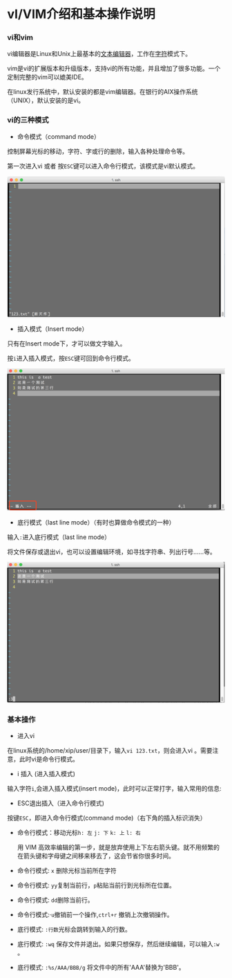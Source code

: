 # vI/VIM介绍和基本操作说明

### vi和vim

vi编辑器是Linux和Unix上最基本的[文本编辑器](https://baike.baidu.com/item/%E6%96%87%E6%9C%AC%E7%BC%96%E8%BE%91%E5%99%A8/8853160)，工作在[字符](https://baike.baidu.com/item/%E5%AD%97%E7%AC%A6/4768913)模式下。

vim是vi的扩展版本和升级版本，支持vi的所有功能，并且增加了很多功能。一个定制完整的vim可以媲美IDE。

在linux发行系统中，默认安装的都是vim编辑器。在银行的AIX操作系统（UNIX），默认安装的是vi。

### vi的三种模式

- 命令模式（command mode）

控制屏幕光标的移动，字符、字或行的删除，输入各种处理命令等。

第一次进入vi 或者 按`ESC`键可以进入命令行模式，该模式是vi默认模式。

![image-20180710141143046]([渠道培训文档]vim介绍和基本操作.assets/image-20180710141143046.png)

- 插入模式（Insert mode）

只有在Insert mode下，才可以做文字输入。

按`i`进入插入模式，按`ESC`键可回到命令行模式。

![image-20180710141228098]([渠道培训文档]vim介绍和基本操作.assets/image-20180710141228098.png)

- 底行模式（last line mode）（有时也算做命令模式的一种）

输入`:`进入底行模式（last line mode） 

将文件保存或退出vi，也可以设置编辑环境，如寻找字符串、列出行号……等。

![image-20180710142443294]([渠道培训文档]vim介绍和基本操作.assets/image-20180710142443294.png)

### 基本操作

- 进入vi

在linux系统的/home/xip/user/目录下，输入`vi 123.txt`，则会进入vi 。需要注意，此时vi是命令行模式。

- i 插入 (进入插入模式)

输入字符`i`,会进入插入模式(insert mode)，此时可以正常打字，输入常用的信息:

- ESC退出插入（进入命令行模式)

按键`ESC`，即进入命令行模式(command mode)（右下角的插入标识消失）

- 命令行模式：移动光标`h: 左` `j: 下`  `k: 上` `l: 右`  

  用 VIM 高效率编辑的第一步，就是放弃使用上下左右箭头键。就不用频繁的在箭头键和字母键之间移来移去了，这会节省你很多时间。

- 命令行模式: `x`  删除光标当前所在字符

- 命令行模式: `yy`复制当前行，`p`粘贴当前行到光标所在位置。

- 命令行模式: `dd`删除当前行。

- 命令行模式:·`u`撤销前一个操作,`ctrl+r` 撤销上次撤销操作。

- 底行模式: `:行数`光标会跳转到输入的行数。

- 底行模式: `:wq` 保存文件并退出。如果只想保存，然后继续编辑，可以输入`:w` 。

- 底行模式: `:%s/AAA/BBB/g` 将文件中的所有'AAA'替换为'BBB'。

   